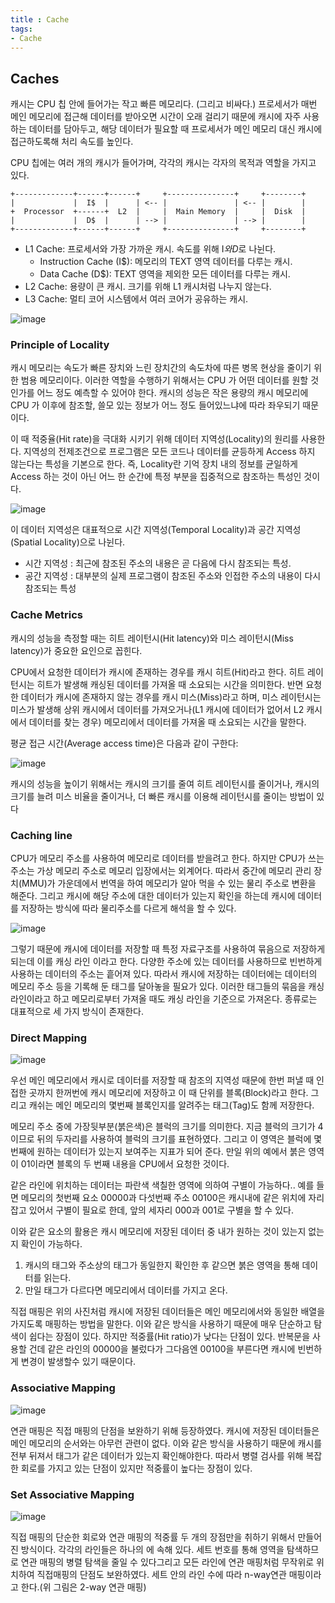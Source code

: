 ```yaml
---
title : Cache
tags:
- Cache
--- 
```


## Caches

캐시는 CPU 칩 안에 들어가는 작고 빠른 메모리다. (그리고 비싸다.) 프로세서가 매번 메인 메모리에 접근해 데이터를 받아오면 시간이 오래 걸리기 때문에 캐시에 자주 사용하는 데이터를 담아두고, 해당 데이터가 필요할 때 프로세서가 메인 메모리 대신 캐시에 접근하도록해 처리 속도를 높인다.

CPU 칩에는 여러 개의 캐시가 들어가며, 각각의 캐시는 각자의 목적과 역할을 가지고 있다.

```
+-------------+------+------+     +---------------+     +--------+
|             |  I$  |      | <-- |               | <-- |        |
+  Processor  +------+  L2  |     |  Main Memory  |     |  Disk  |
|             |  D$  |      | --> |               | --> |        |
+-------------+------+------+     +---------------+     +--------+
```

* L1 Cache: 프로세서와 가장 가까운 캐시. 속도를 위해 I$와 D$로 나뉜다.
  * Instruction Cache (I$): 메모리의 TEXT 영역 데이터를 다루는 캐시.
  * Data Cache (D$): TEXT 영역을 제외한 모든 데이터를 다루는 캐시.
* L2 Cache: 용량이 큰 캐시. 크기를 위해 L1 캐시처럼 나누지 않는다.
* L3 Cache: 멀티 코어 시스템에서 여러 코어가 공유하는 캐시.

![image](https://user-images.githubusercontent.com/44635266/67973039-26813d80-fc53-11e9-9057-24dc8f9c58a5.png)

### Principle of Locality

캐시 메모리는 속도가 빠른 장치와 느린 장치간의 속도차에 따른 병목 현상을 줄이기 위한 범용 메모리이다. 이러한 역할을 수행하기 위해서는 CPU 가 어떤 데이터를 원할 것인가를 어느 정도 예측할 수 있어야 한다. 캐시의 성능은 작은 용량의 캐시 메모리에 CPU 가 이후에 참조할, 쓸모 있는 정보가 어느 정도 들어있느냐에 따라 좌우되기 때문이다.

이 때 적중율(Hit rate)을 극대화 시키기 위해 데이터 지역성(Locality)의 원리를 사용한다. 지역성의 전제조건으로 프로그램은 모든 코드나 데이터를 균등하게 Access 하지 않는다는 특성을 기본으로 한다. 즉, Locality란 기억 장치 내의 정보를 균일하게 Access 하는 것이 아닌 어느 한 순간에 특정 부분을 집중적으로 참조하는 특성인 것이다.

![image](https://user-images.githubusercontent.com/44635266/67973037-25501080-fc53-11e9-8119-538e43233ba1.png)

이 데이터 지역성은 대표적으로 시간 지역성(Temporal Locality)과 공간 지역성(Spatial Locality)으로 나뉜다.

* 시간 지역성 : 최근에 참조된 주소의 내용은 곧 다음에 다시 참조되는 특성.
* 공간 지역성 : 대부분의 실제 프로그램이 참조된 주소와 인접한 주소의 내용이 다시 참조되는 특성

### Cache Metrics

캐시의 성능을 측정할 때는 히트 레이턴시(Hit latency)와 미스 레이턴시(Miss latency)가 중요한 요인으로 꼽힌다.

CPU에서 요청한 데이터가 캐시에 존재하는 경우를 캐시 히트(Hit)라고 한다. 히트 레이턴시는 히트가 발생해 캐싱된 데이터를 가져올 때 소요되는 시간을 의미한다. 반면 요청한 데이터가 캐시에 존재하지 않는 경우를 캐시 미스(Miss)라고 하며, 미스 레이턴시는 미스가 발생해 상위 캐시에서 데이터를 가져오거나(L1 캐시에 데이터가 없어서 L2 캐시에서 데이터를 찾는 경우) 메모리에서 데이터를 가져올 때 소요되는 시간을 말한다.

평균 접근 시간(Average access time)은 다음과 같이 구한다:

![image](https://user-images.githubusercontent.com/44635266/67973044-284b0100-fc53-11e9-8d13-808cb3d4b015.png)

캐시의 성능을 높이기 위해서는 캐시의 크기를 줄여 히트 레이턴시를 줄이거나, 캐시의 크기를 늘려 미스 비율을 줄이거나, 더 빠른 캐시를 이용해 레이턴시를 줄이는 방법이 있다

### Caching line

CPU가 메모리 주소를 사용하여 메모리로 데이터를 받을려고 한다. 하지만 CPU가 쓰는 주소는 가상 메모리 주소로 메모리 입장에서는 외계어다. 따라서 중간에 메모리 관리 장치(MMU)가 가운데에서 번역을 하여 메모리가 알아 먹을 수 있는 물리 주소로 변환을 해준다. 그리고 캐시에 해당 주소에 대한 데이터가 있는지 확인을 하는데 캐시에 데이터를 저장하는 방식에 따라 물리주소를 다르게 해석을 할 수 있다. 

![image](https://user-images.githubusercontent.com/44635266/67989204-66591c80-fc75-11e9-92c1-eef98600a1e0.png)

그렇기 때문에 캐시에 데이터를 저장할 때 특정 자료구조를 사용하여 묶음으로 저장하게 되는데 이를 캐싱 라인 이라고 한다. 다양한 주소에 있는 데이터를 사용하므로 빈번하게 사용하는 데이터의 주소는 흩어져 있다. 따라서 캐시에 저장하는 데이터에는 데이터의 메모리 주소 등을 기록해 둔 태그를 달아놓을 필요가 있다. 이러한 태그들의 묶음을 캐싱 라인이라고 하고 메모리로부터 가져올 때도 캐싱 라인을 기준으로 가져온다. 종류로는 대표적으로 세 가지 방식이 존재한다.

### Direct Mapping

![image](https://user-images.githubusercontent.com/44635266/67989158-475a8a80-fc75-11e9-8854-9cdcef83ac08.png)

우선 메인 메모리에서 캐시로 데이터를 저장할 때 참조의 지역성 때문에 한번 퍼낼 때 인접한 곳까지 한꺼번에 캐시 메모리에 저장하고 이 때 단위를 블록(Block)라고 한다. 그리고 캐쉬는 메인 메모리의 몇번째 블록인지를 알려주는 태그(Tag)도 함께 저장한다. 

메모리 주소 중에 가장뒷부분(붉은색)은 블럭의 크기를 의미한다. 지금 블럭의 크기가 4이므로 뒤의 두자리를 사용하여 블럭의 크기를 표현하였다. 그리고 이 영역은 블럭에 몇 번째에 원하는 데이터가 있는지 보여주는 지표가 되어 준다. 만일 위의 예에서 붉은 영역이 01이라면 블록의 두 번째 내용을 CPU에서 요청한 것이다.

같은 라인에 위치하는 데이터는 파란색 색칠한 영역에 의하여 구별이 가능하다.. 예를 들면 메모리의 첫번째 요소 00000과 다섯번째 주소 00100은 캐시내에 같은 위치에 자리잡고 있어서 구별이 필요로 한데, 앞의 세자리 000과 001로 구별을 할 수 있다. 

이와 같은 요소의 활용은 캐시 메모리에 저장된 데이터 중 내가 원하는 것이 있는지 없는지 확인이 가능하다. 
1. 캐시의 태그와 주소상의 태그가 동일한지 확인한 후 같으면 붉은 영역을 통해 데이터를 읽는다.
2. 만일 태그가 다르다면 메모리에서 데이터를 가지고 온다.

직접 매핑은 위의 사진처럼 캐시에 저장된 데이터들은 메인 메모리에서와 동일한 배열을 가지도록 매핑하는 방법을 말한다. 이와 같은 방식을 사용하기 때문에 매우 단순하고 탐색이 쉽다는 장점이 있다. 하지만 적중률(Hit ratio)가 낮다는 단점이 있다. 반복문을 사용할 건데 같은 라인의 00000을 불렀다가 그다음엔 00100을 부른다면 캐시에 빈번하게 변경이 발생할수 있기 때문이다.

### Associative Mapping

![image](https://user-images.githubusercontent.com/44635266/67989160-488bb780-fc75-11e9-975c-2c19e43fb80a.png)

연관 매핑은 직접 매핑의 단점을 보완하기 위해 등장하였다. 캐시에 저장된 데이터들은 메인 메모리의 순서와는 아무런 관련이 없다. 이와 같은 방식을 사용하기 때문에 캐시를 전부 뒤져서 태그가 같은 데이터가 있는지 확인해야한다. 따라서 병렬 검사를 위해 복잡한 회로를 가지고 있는 단점이 있지만 적중률이 높다는 장점이 있다. 

### Set Associative Mapping

![image](https://user-images.githubusercontent.com/44635266/67989163-49244e00-fc75-11e9-99fa-4b09e5f3276f.png)

직접 매핑의 단순한 회로와 연관 매핑의 적중률 두 개의 장점만을 취하기 위해서 만들어진 방식이다.
각각의 라인들은 하나의 에 속해 있다. 세트 번호를 통해 영역을 탐색하므로 연관 매핑의 병렬 탐색을 줄일 수 있다그리고 모든 라인에 연관 매핑처럼 무작위로 위치하여 직접매핑의 단점도 보완하였다. 세트 안의 라인 수에 따라 n-way연관 매핑이라고 한다.(위 그림은 2-way 연관 매핑)


